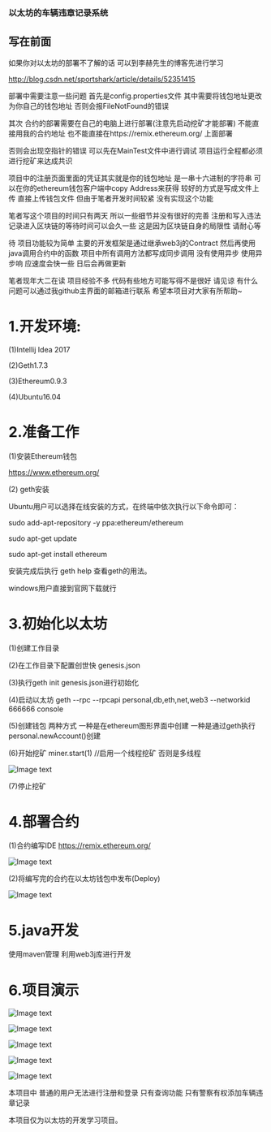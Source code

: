 ### 以太坊的车辆违章记录系统


## 写在前面

如果你对以太坊的部署不了解的话 可以到李赫先生的博客先进行学习

http://blog.csdn.net/sportshark/article/details/52351415


部署中需要注意一些问题 首先是config.properties文件 其中需要将钱包地址更改为你自己的钱包地址 否则会报FileNotFound的错误

其次 合约的部署需要在自己的电脑上进行部署(注意先启动挖矿才能部署) 不能直接用我的合约地址 也不能直接在https://remix.ethereum.org/  上面部署

否则会出现空指针的错误 可以先在MainTest文件中进行调试  项目运行全程都必须进行挖矿来达成共识 

项目中的注册页面里面的凭证其实就是你的钱包地址 是一串十六进制的字符串 可以在你的ethereum钱包客户端中copy Address来获得 较好的方式是写成文件上传 直接上传钱包文件 但由于笔者开发时间较紧 没有实现这个功能

 笔者写这个项目的时间只有两天 所以一些细节并没有很好的完善 注册和写入违法记录进入区块链的等待时间可以会久一些 这是因为区块链自身的局限性 请耐心等

待 项目功能较为简单 主要的开发框架是通过继承web3j的Contract 然后再使用java调用合约中的函数 项目中所有调用方法都写成同步调用 没有使用异步 使用异步响
应速度会快一些 日后会再做更新 

笔者现年大二在读 项目经验不多 代码有些地方可能写得不是很好 请见谅 有什么问题可以通过我github主界面的邮箱进行联系 希望本项目对大家有所帮助~

# 1.开发环境:

(1)Intellij Idea 2017

(2)Geth1.7.3

(3)Ethereum0.9.3

(4)Ubuntu16.04

# 2.准备工作

(1)安装Ethereum钱包 

https://www.ethereum.org/

(2) geth安装 

Ubuntu用户可以选择在线安装的方式，在终端中依次执行以下命令即可：

sudo add-apt-repository -y ppa:ethereum/ethereum

sudo apt-get update

sudo apt-get install ethereum

安装完成后执行 geth help 查看geth的用法。

windows用户直接到官网下载就行

# 3.初始化以太坊

(1)创建工作目录

(2)在工作目录下配置创世快 genesis.json 

(3)执行geth init genesis.json进行初始化

(4)启动以太坊 geth --rpc --rpcapi personal,db,eth,net,web3 --networkid 666666 console

(5)创建钱包 两种方式 一种是在ethereum图形界面中创建 一种是通过geth执行 personal.newAccount()创建

(6)开始挖矿 miner.start(1) //启用一个线程挖矿 否则是多线程

![Image text](https://raw.githubusercontent.com/jsphLim/ViolationManagement/master/.idea/miner.png)

(7)停止挖矿

# 4.部署合约

(1)合约编写IDE https://remix.ethereum.org/

![Image text](https://raw.githubusercontent.com/jsphLim/ViolationManagement/master/.idea/contract.png)

(2)将编写完的合约在以太坊钱包中发布(Deploy)

![Image text](https://raw.githubusercontent.com/jsphLim/ViolationManagement/master/.idea/deploy.png)

# 5.java开发

使用maven管理 利用web3j库进行开发 

# 6.项目演示

![Image text](https://raw.githubusercontent.com/jsphLim/ViolationManagement/master/.idea/login.png)

![Image text](https://raw.githubusercontent.com/jsphLim/ViolationManagement/master/.idea/register.png)


![Image text](https://raw.githubusercontent.com/jsphLim/ViolationManagement/master/.idea/add.png)


![Image text](https://raw.githubusercontent.com/jsphLim/ViolationManagement/master/.idea/search.png)


![Image text](https://raw.githubusercontent.com/jsphLim/ViolationManagement/master/.idea/searchResult.png)


本项目中 普通的用户无法进行注册和登录 只有查询功能 只有警察有权添加车辆违章记录

本项目仅为以太坊的开发学习项目。

